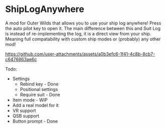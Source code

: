 # ShipLogAnywhere

A mod for Outer Wilds that allows you to use your ship log anywhere!  Press the auto pilot key to open it.  The main difference between this and Suit Log is instead of re-implementing the log, it is a direct view from your ship.  Meaning full compatability with custom ship modes or (probably) any other mod!  

https://github.com/user-attachments/assets/a0b3efc6-1f41-4c8b-8cb7-c6476863ae6c

Todo:
- Settings
  - Rebind key - Done
  - Positional settings
  - Require suit - Done
- Item mode - WIP
- Add a real model for it
- VR support
- QSB support
- Button prompt - Done



